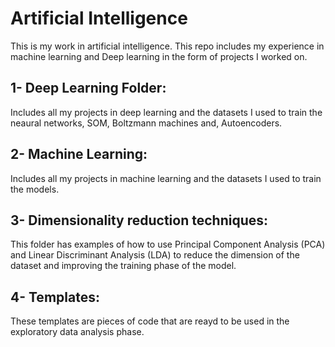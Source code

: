 # Artificial Intelligence

This is my work in artificial intelligence. This repo includes my experience in machine learning and Deep learning in the form of projects I worked on.

## **1- Deep Learning Folder:**

Includes all my projects in deep learning and the datasets I used to train the neaural networks, SOM, Boltzmann machines and, Autoencoders.

## **2- Machine Learning:**

Includes all my projects in machine learning and the datasets I used to train the models.

## **3- Dimensionality reduction techniques:**

This folder has examples of how to use Principal Component Analysis (PCA) and Linear Discriminant Analysis (LDA) to reduce the dimension of the dataset and improving the training phase of the model.

## **4- Templates:**

These templates are pieces of code that are reayd to be used in the exploratory data analysis phase.
